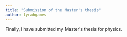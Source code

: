 ```yaml
---
title: "Submission of the Master's thesis"
author: lyrahgames
---
```


Finally, I have submitted my Master's thesis for physics.